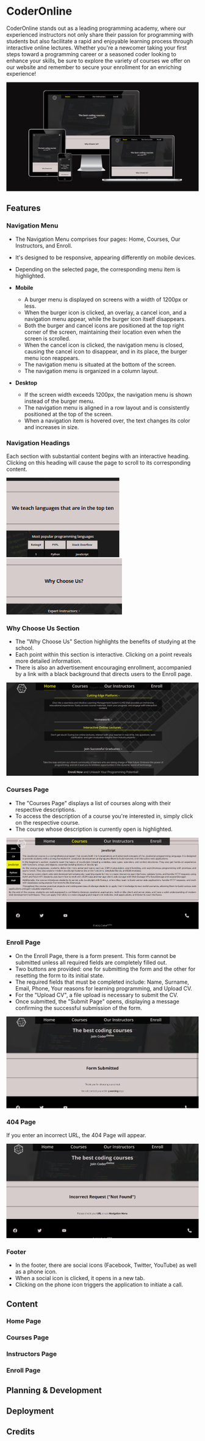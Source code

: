 # CoderOnline
CoderOnline stands out as a leading programming academy, where our experienced instructors not only share their passion for programming with students but also facilitate a rapid and enjoyable learning process through interactive online lectures. Whether you're a newcomer taking your first steps toward a programming career or a seasoned coder looking to enhance your skills, be sure to explore the variety of courses we offer on our website and remember to secure your enrollment for an enriching experience!

![Responsive website on different devices](./README/images/responsive_web_img.png)

## Features

### Navigation Menu

- The Navigation Menu comprises four pages: Home, Courses, Our Instructors, and Enroll.
- It's designed to be responsive, appearing differently on mobile devices.
- Depending on the selected page, the corresponding menu item is highlighted.

- __Mobile__
  - A burger menu is displayed on screens with a width of 1200px or less.
  - When the burger icon is clicked, an overlay, a cancel icon, and a navigation menu appear, while the burger icon itself disappears.
  - Both the burger and cancel icons are positioned at the top right corner of the screen, maintaining their location even when the screen is scrolled.
  - When the cancel icon is clicked, the navigation menu is closed, causing the cancel icon to disappear, and in its place, the burger menu icon reappears.
  - The navigation menu is situated at the bottom of the screen.
  - The navigation menu is organized in a column layout.

- __Desktop__
  - If the screen width exceeds 1200px, the navigation menu is shown instead of the burger menu.
  - The navigation menu is aligned in a row layout and is consistently positioned at the top of the screen.
  - When a navigation item is hovered over, the text changes its color and increases in size.

### Navigation Headings

Each section with substantial content begins with an interactive heading. Clicking on this heading will cause the page to scroll to its corresponding content.

![Example of Interactive Heading](./README/images/heading-1.png) ![Example of Interactive Heading](./README/images/heading-2.png)

### Why Choose Us Section
- The "Why Choose Us" Section highlights the benefits of studying at the school.
- Each point within this section is interactive. Clicking on a point reveals more detailed information.
- There is also an advertisement encouraging enrollment, accompanied by a link with a black background that directs users to the Enroll page.

![Why Choose Us section](./README/images/why-choose-us-sestion.png)

### Courses Page
- The "Courses Page" displays a list of courses along with their respective descriptions.
- To access the description of a course you're interested in, simply click on the respective course.
- The course whose description is currently open is highlighted.

![Courses Page](./README/images/courses-page.png)

### Enroll Page
- On the Enroll Page, there is a form present. This form cannot be submitted unless all required fields are completely filled out.
- Two buttons are provided: one for submitting the form and the other for resetting the form to its initial state.
- The required fields that must be completed include: Name, Surname, Email, Phone, Your reasons for learning programming, and Upload CV.
- For the "Upload CV", a file upload is necessary to submit the CV.
- Once submitted, the "Submit Page" opens, displaying a message confirming the successful submission of the form.

![Submit Page](./README/images/submit.png)

### 404 Page

If you enter an incorrect URL, the 404 Page will appear.

![Submit Page](./README/images/404.png)

### Footer
- In the footer, there are social icons (Facebook, Twitter, YouTube) as well as a phone icon.
- When a social icon is clicked, it opens in a new tab.
- Clicking on the phone icon triggers the application to initiate a call.

## Content

### Home Page

### Courses Page

### Instructors Page

### Enroll Page

## Planning & Development

## Deployment

## Credits